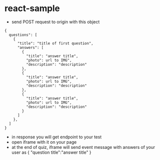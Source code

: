 # react-sample

* send POST request to origin with this object  
```
{
  questions": [
    {
      "title": "title of first question",
      "answers": [
        {
          "title": "answer title",
          "photo": url to IMG",
          "description": "description"
        },
        {
          "title": "answer title",
          "photo": url to IMG",
          "description": "description"
        },
        {
          "title": "answer title",
          "photo": url to IMG",
          "description": "description"
        }
      ]
    },
  ]
}
```
* in response you will get endpoint to your test 
* open iframe with it on your page
* at the end of quiz, iframe will send event message with answers of your user
as 
{
"question title":"answer title"
}
